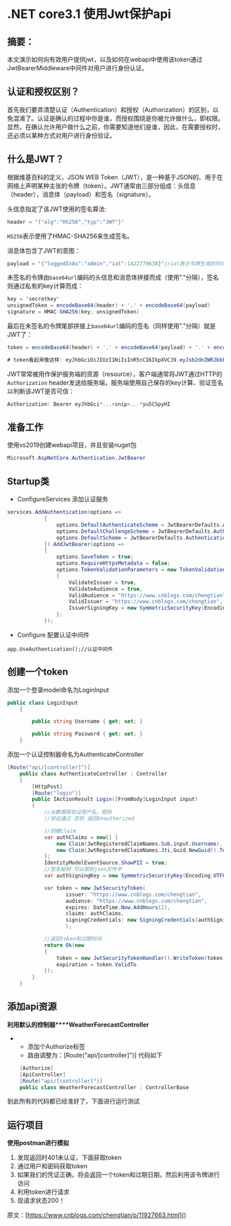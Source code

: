 # .NET core3.1 使用Jwt保护api

## 摘要：



本文演示如何向有效用户提供jwt，以及如何在webapi中使用该token通过JwtBearerMiddleware中间件对用户进行身份认证。

## 认证和授权区别？

首先我们要弄清楚认证（Authentication）和授权（Authorization）的区别，以免混淆了。认证是确认的过程中你是谁，而授权围绕是你被允许做什么，即权限。显然，在确认允许用户做什么之前，你需要知道他们是谁，因此，在需要授权时，还必须以某种方式对用户进行身份验证。 

## 什么是JWT？

根据维基百科的定义，JSON WEB Token（JWT），是一种基于JSON的、用于在网络上声明某种主张的令牌（token）。JWT通常由三部分组成：头信息（header），消息体（payload）和签名（signature）。

头信息指定了该JWT使用的签名算法:

```c#
header = '{"alg":"HS256","typ":"JWT"}'
```

`HS256`表示使用了HMAC-SHA256来生成签名。

消息体包含了JWT的意图：

```c#
payload = '{"loggedInAs":"admin","iat":1422779638}'//iat表示令牌生成的时间
```

未签名的令牌由`base64url`编码的头信息和消息体拼接而成（使用"."分隔），签名则通过私有的key计算而成：

```c#
key = 'secretkey'  
unsignedToken = encodeBase64(header) + '.' + encodeBase64(payload)  
signature = HMAC-SHA256(key, unsignedToken)
```

最后在未签名的令牌尾部拼接上`base64url`编码的签名（同样使用"."分隔）就是JWT了：

```c#
token = encodeBase64(header) + '.' + encodeBase64(payload) + '.' + encodeBase64(signature)

# token看起来像这样: eyJhbGciOiJIUzI1NiIsInR5cCI6IkpXVCJ9.eyJsb2dnZWRJbkFzIjoiYWRtaW4iLCJpYXQiOjE0MjI3Nzk2Mzh9.gzSraSYS8EXBxLN_oWnFSRgCzcmJmMjLiuyu5CSpyHI
```



JWT常常被用作保护服务端的资源（resource），客户端通常将JWT通过HTTP的`Authorization` header发送给服务端，服务端使用自己保存的key计算、验证签名以判断该JWT是否可信：

```c#
Authorization: Bearer eyJhbGci*...<snip>...*yu5CSpyHI
```

## 准备工作

使用vs2019创建webapi项目，并且安装nuget包

```c#
Microsoft.AspNetCore.Authentication.JwtBearer
```

## Startup类

- ConfigureServices 添加认证服务

```c#
services.AddAuthentication(options =>
            {
                options.DefaultAuthenticateScheme = JwtBearerDefaults.AuthenticationScheme;
                options.DefaultChallengeScheme = JwtBearerDefaults.AuthenticationScheme;
                options.DefaultScheme = JwtBearerDefaults.AuthenticationScheme;
            }).AddJwtBearer(options =>
            {
                options.SaveToken = true;
                options.RequireHttpsMetadata = false;
                options.TokenValidationParameters = new TokenValidationParameters()
                {
                    ValidateIssuer = true,
                    ValidateAudience = true,
                    ValidAudience = "https://www.cnblogs.com/chengtian",
                    ValidIssuer = "https://www.cnblogs.com/chengtian",
                    IssuerSigningKey = new SymmetricSecurityKey(Encoding.UTF8.GetBytes("SecureKeySecureKeySecureKeySecureKeySecureKeySecureKey"))
                };
            });
```

-  Configure 配置认证中间件

`app.UseAuthentication();//认证中间件`

## 创建一个token

添加一个登录model命名为LoginInput

```c#
public class LoginInput
    {

        public string Username { get; set; }

        public string Password { get; set; }
    }
```

添加一个认证控制器命名为AuthenticateController

```c#
[Route("api/[controller]")]
    public class AuthenticateController : Controller
    {
        [HttpPost]
        [Route("login")]
        public IActionResult Login([FromBody]LoginInput input)
        {
            //从数据库验证用户名，密码 
            //验证通过 否则 返回Unauthorized

            //创建claim
            var authClaims = new[] {
                new Claim(JwtRegisteredClaimNames.Sub,input.Username),
                new Claim(JwtRegisteredClaimNames.Jti,Guid.NewGuid().ToString())
            };
            IdentityModelEventSource.ShowPII = true;
            //签名秘钥 可以放到json文件中
            var authSigningKey = new SymmetricSecurityKey(Encoding.UTF8.GetBytes("SecureKeySecureKeySecureKeySecureKeySecureKeySecureKey"));

            var token = new JwtSecurityToken(
                   issuer: "https://www.cnblogs.com/chengtian",
                   audience: "https://www.cnblogs.com/chengtian",
                   expires: DateTime.Now.AddHours(2),
                   claims: authClaims,
                   signingCredentials: new SigningCredentials(authSigningKey, SecurityAlgorithms.HmacSha256)
                   );

            //返回token和过期时间
            return Ok(new
            {
                token = new JwtSecurityTokenHandler().WriteToken(token),
                expiration = token.ValidTo
            });
        }
    }
```

## 添加api资源

**利用默认的控制器****WeatherForecastController**

- - 添加个Authorize标签
  - 路由调整为：[Route("api/[controller]")] 代码如下

```c#
    [Authorize]
    [ApiController]
    [Route("api/[controller]")]
    public class WeatherForecastController : ControllerBase
```

到此所有的代码都已经准好了，下面进行运行测试

## 运行项目

**使用postman进行模拟**

1. 发现返回时401未认证，下面获取token
2. 通过用户和密码获取token
3. 如果我们的凭证正确，将会返回一个token和过期日期，然后利用该令牌进行访问
4. 利用token进行请求
5. 现请求状态200！

原文：[https://www.cnblogs.com/chengtian/p/11927663.html]()